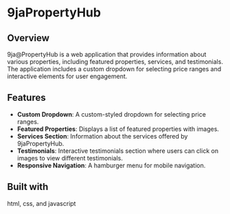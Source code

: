 # 9jaPropertyHub

## Overview

9ja@PropertyHub is a web application that provides information about various properties, including featured properties, services, and testimonials. The application includes a custom dropdown for selecting price ranges and interactive elements for user engagement.

## Features

- **Custom Dropdown**: A custom-styled dropdown for selecting price ranges.
- **Featured Properties**: Displays a list of featured properties with images.
- **Services Section**: Information about the services offered by 9jaPropertyHub.
- **Testimonials**: Interactive testimonials section where users can click on images to view different testimonials.
- **Responsive Navigation**: A hamburger menu for mobile navigation.

## Built with

html, css, and javascript
